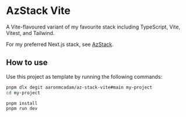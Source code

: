 # AzStack Vite

A Vite-flavoured variant of my favourite stack including TypeScript, Vite, Vitest, and Tailwind.

For my preferred Next.js stack, see [AzStack](https://github.com/aaronmcadam/az-stack).

## How to use

Use this project as template by running the following commands:

```sh
pnpm dlx degit aaronmcadam/az-stack-vite#main my-project
cd my-project

pnpm install
pnpm run dev
```
